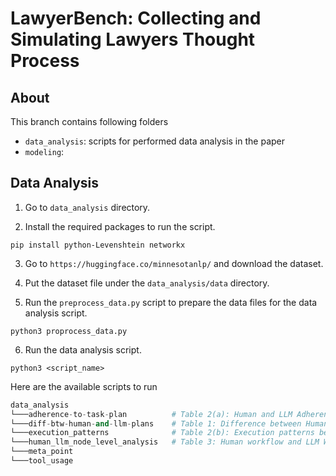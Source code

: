 # LawyerBench: Collecting and Simulating Lawyers Thought Process

## About
This branch contains following folders
- `data_analysis`: scripts for performed data analysis in the paper
- `modeling`: 

## Data Analysis
1. Go to `data_analysis` directory.

2. Install the required packages to run the script.

```
pip install python-Levenshtein networkx
```
3. Go to `https://huggingface.co/minnesotanlp/` and download the dataset.

4. Put the dataset file under the `data_analysis/data` directory.

5. Run the `preprocess_data.py` script to prepare the data files for the data analysis script.
```
python3 proprocess_data.py
```

6. Run the data analysis script.
```
python3 <script_name>
```

Here are the available scripts to run
```python
data_analysis
└───adherence-to-task-plan          # Table 2(a): Human and LLM Adherence to its Plan
└───diff-btw-human-and-llm-plans    # Table 1: Difference between Human and LLM Plans
└───execution_patterns              # Table 2(b): Execution patterns between Human and LLM
└───human_llm_node_level_analysis   # Table 3: Human workflow and LLM Workflow
└───meta_point
└───tool_usage
```
